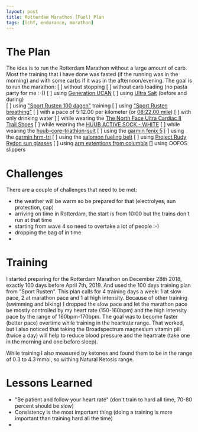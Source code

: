 ```yaml
---
layout: post
title: Rotterdam Marathon (Fuel) Plan
tags: [lchf, endurance, marathon]
---
```


# The Plan
The idea is to run the Rotterdam Marathon without a large amount of carb. Most the training that I have done was fasted (if the running was in the morning) and with some carbs if it was in the afternoon/evening.
The goal is to run the marathon:
[ ] without stopping
[ ] without carb loading (no pasta party for me :-))
[ ] using [Generation UCAN](https://www.generationucan.com/)
[ ] using [Ultra Salt](http://www.purevitaminclub.com) (before and during)  
[ ] using ["Sport Rusten 100 dagen"](https://www.sportrusten.nl/sportrusten-schema-voor-de-marathon/) training
[ ] using ["Sport Rusten breathing"](https://www.sportrusten.nl/kennisbank/test-zelf-je-ademhaling/)
[ ] with a pace of 5:12.00 per kilometer (or [08:22.00 mile](http://www.bane.info))
[ ] with only drinking water
[ ] while wearing the [The North Face Ultra Cardiac II Trail Shoes](https://www.thenorthface.com/shop/mens-ultra-cardiac-ii-nf0a2vuv?variationId=WU5#hero=0)
[ ] while wearing the [HUUB ACTIVE SOCK - WHITE](https://huubdesign.com/products/huub-active-sock-white)
[ ] while wearing the [huub-core-triathlon-suit](https://huubdesign.com/collections/triathlon-suits/products/huub-core-triathlon-suit-sleeved-mens-black-red?variant=22380811783)
[ ] using the [garmin fenix 5](https://buy.garmin.com/en-US/US/p/552982/pn/010-01688-00)
[ ] using the [garmin hrm-tri](https://buy.garmin.com/en-US/US/p/pn/010-10997-09)
[ ] using the [salomon fueling belt](https://www.salomon.com/en-us/shop/product/agile-500-belt-set.html#1191=9594)
[ ] using  [Project Rudy Rydon sun glasses](https://www.rudyproject.com/ww/en/products/performance-eyewear/rydon.html)
[ ] using [arm extentions from columbia](https://www.columbia.com/freezer-zero-arm-sleeves-SU9090.html?cgid=activity-trailrunning-accessories#start=1)
[] using OOFOS slippers


# Challenges
There are a couple of challenges that need to be met:
- the weather will be warm so be prepared for that (electrolyes, sun protection, cap)
- arriving on time in Rotterdam, the start is from 10:00 but the trains don't run at that time
- starting from wave 4 so need to overtake a lot of people :-)
- dropping the bag of in time
- 

# Training
I started preparing for the Rotterdam Marathon on December 28th 2018, exactly 100 days before April 7th, 2019. And used the 100 days training plan from "Sport Rusten". This plan calls for 4 training days a week: 1 at slow pace, 2 at marathon pace and 1 at high intensity. Because of other training (swimming and biking) I dropped the slow pace and let the marathon pace be mostly controlled by my heart rate (150-160bpm) and the high intensity pace by the range of 160bpm-170bpm. The goal was to become faster (better pace) overtime while training in the heartrate range. That worked, but I also noticed that taking the Broadspectrum magnesium vitamin pill (twice a day) will help to reduce blood pressure and the heartrate (take one in the morning and one before sleep).

While training I also measured by ketones and found them to be in the range of 0.3 to 4.3 mmol, so withing Natural Ketosis range. 

# Lessons Learned

- "Be patient and follow your heart rate" (don't train to hard all time, 70-80 percent should be slow)
- Consistency is the most important thing (doing a training is more important than training hard all the time)
- 
